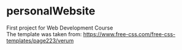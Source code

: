 # personalWebsite
First project for Web Development Course <br>
The template was taken from: https://www.free-css.com/free-css-templates/page223/verum
